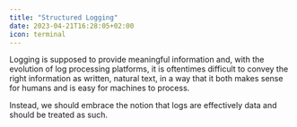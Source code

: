 ```yaml
---
title: "Structured Logging"
date: 2023-04-21T16:28:05+02:00
icon: terminal
---
```


Logging is supposed to provide meaningful information and, with the evolution of log processing platforms,
it is oftentimes difficult to convey the right information as written, natural text, in a way that it
both makes sense for humans and is easy for machines to process.

Instead, we should embrace the notion that logs are effectively data and should be treated as such.

